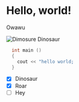 # Hello, world!
Owawu

![Dimosure Dinosaur](https://i.pinimg.com/736x/39/e2/bf/39e2bfb45af476988f781368e47568b0.jpg)

``` c++
  int main ()
  {
    cout << "hello world;
  }
```

- [x] Dinosaur
- [x] Roar
- [ ] Hey

